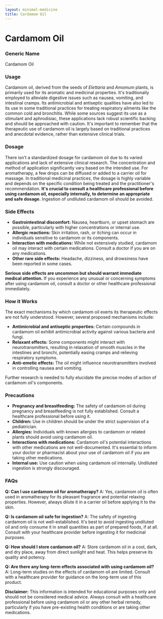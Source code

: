 ```yaml
---
layout: minimal-medicine
title: Cardamom Oil
---
```


# Cardamom Oil
### Generic Name
Cardamom Oil

### Usage
Cardamom oil, derived from the seeds of *Elettaria* and *Amomum* plants, is primarily used for its aromatic and medicinal properties.  It's traditionally employed to alleviate digestive issues such as nausea, vomiting, and intestinal cramps.  Its antimicrobial and antiseptic qualities have also led to its use in some traditional practices for treating respiratory ailments like the common cold and bronchitis.  While some sources suggest its use as a stimulant and aphrodisiac, these applications lack robust scientific backing and should be approached with caution.  It's important to remember that the therapeutic use of cardamom oil is largely based on traditional practices and anecdotal evidence, rather than extensive clinical trials.


### Dosage
There isn't a standardized dosage for cardamom oil due to its varied applications and lack of extensive clinical research.  The concentration and method of application significantly vary based on the intended use.  For aromatherapy, a few drops can be diffused or added to a carrier oil for massage.  In traditional medicinal practices, the dosage is highly variable and depends on the specific condition being treated and the practitioner's recommendation.  **It's crucial to consult a healthcare professional before using cardamom oil, especially internally, to determine an appropriate and safe dosage.**  Ingestion of undiluted cardamom oil should be avoided.

### Side Effects
* **Gastrointestinal discomfort:**  Nausea, heartburn, or upset stomach are possible, particularly with higher concentrations or internal use.
* **Allergic reactions:**  Skin irritation, rash, or itching can occur in individuals sensitive to cardamom or its components.
* **Interaction with medications:**  While not extensively studied, cardamom oil may interact with certain medications. Consult a doctor if you are on any medications.
* **Other rare side effects:**  Headache, dizziness, and drowsiness have been reported in some cases.


**Serious side effects are uncommon but should warrant immediate medical attention.** If you experience any unusual or concerning symptoms after using cardamom oil, consult a doctor or other healthcare professional immediately.

### How it Works
The exact mechanisms by which cardamom oil exerts its therapeutic effects are not fully understood. However, several proposed mechanisms include:

* **Antimicrobial and antiseptic properties:**  Certain compounds in cardamom oil exhibit antimicrobial activity against various bacteria and fungi.
* **Relaxant effects:**  Some components might interact with neurotransmitters, resulting in relaxation of smooth muscles in the intestines and bronchi, potentially easing cramps and relieving respiratory symptoms.
* **Anti-emetic effects:**  The oil might influence neurotransmitters involved in controlling nausea and vomiting.

Further research is needed to fully elucidate the precise modes of action of cardamom oil's components.

### Precautions
* **Pregnancy and breastfeeding:**  The safety of cardamom oil during pregnancy and breastfeeding is not fully established. Consult a healthcare professional before using it.
* **Children:**  Use in children should be under the strict supervision of a pediatrician.
* **Allergies:**  Individuals with known allergies to cardamom or related plants should avoid using cardamom oil.
* **Interactions with medications:**  Cardamom oil's potential interactions with other medications are not well-documented. It's essential to inform your doctor or pharmacist about your use of cardamom oil if you are taking other medications.
* **Internal use:**  Use caution when using cardamom oil internally.  Undiluted ingestion is strongly discouraged.


### FAQs
**Q: Can I use cardamom oil for aromatherapy?**
A: Yes, cardamom oil is often used in aromatherapy for its pleasant fragrance and potential relaxing properties.  However, always dilute it in a carrier oil before applying it to the skin.

**Q: Is cardamom oil safe for ingestion?**
A: The safety of ingesting cardamom oil is not well-established.  It's best to avoid ingesting undiluted oil and only consume it in small quantities as part of prepared foods, if at all. Consult with your healthcare provider before ingesting it for medicinal purposes.

**Q: How should I store cardamom oil?**
A: Store cardamom oil in a cool, dark, and dry place, away from direct sunlight and heat.  This helps preserve its quality and potency.

**Q: Are there any long-term effects associated with using cardamom oil?**
A: Long-term studies on the effects of cardamom oil are limited.  Consult with a healthcare provider for guidance on the long-term use of this product.


**Disclaimer:** This information is intended for educational purposes only and should not be considered medical advice.  Always consult with a healthcare professional before using cardamom oil or any other herbal remedy, particularly if you have pre-existing health conditions or are taking other medications.
